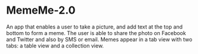 # MemeMe-2.0
An app that enables a user to take a picture, and add text at the top and bottom to form a meme. The user is able to share the photo on Facebook and Twitter and also by SMS or email. Memes appear in a tab view with two tabs: a table view and a collection view.

